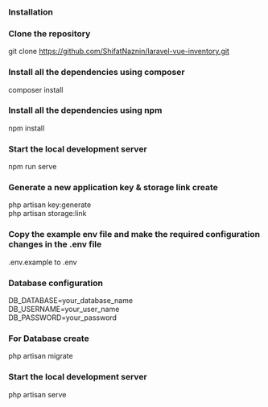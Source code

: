 ### Installation

### Clone the repository
git clone https://github.com/ShifatNaznin/laravel-vue-inventory.git

### Install all the dependencies using composer
composer install

### Install all the dependencies using npm
npm install

### Start the local development server
npm run serve

### Generate a new application key & storage link create
php artisan key:generate <br>
php artisan storage:link

### Copy the example env file and make the required configuration changes in the .env file
.env.example to .env

### Database configuration
DB_DATABASE=your_database_name <br>
DB_USERNAME=your_user_name <br>
DB_PASSWORD=your_password

### For Database create
php artisan migrate

### Start the local development server
php artisan serve
